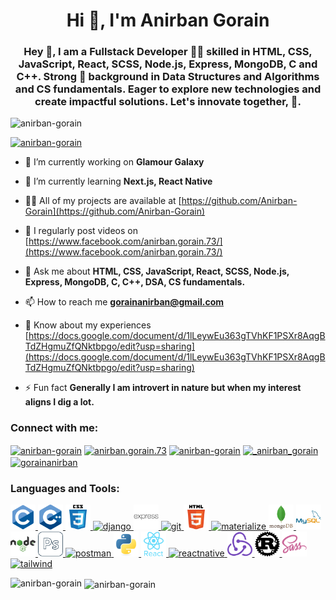 <h1 align="center">Hi 👋, I'm Anirban Gorain</h1>
<h3 align="center">Hey 🙂, I am a Fullstack Developer 👨‍💻 skilled in HTML, CSS, JavaScript, React, SCSS, Node.js, Express, MongoDB, C and C++. Strong 💪 background in Data Structures and Algorithms and CS fundamentals. Eager to explore new technologies and create impactful solutions. Let's innovate together, 🙏.</h3>

<p align="left"> <img src="https://komarev.com/ghpvc/?username=anirban-gorain&label=Profile%20views&color=0e75b6&style=flat" alt="anirban-gorain" /> </p>

<p align="left"> <a href="https://github.com/ryo-ma/github-profile-trophy"><img src="https://github-profile-trophy.vercel.app/?username=anirban-gorain" alt="anirban-gorain" /></a> </p>

- 🔭 I’m currently working on **Glamour Galaxy**

- 🌱 I’m currently learning **Next.js, React Native**

- 👨‍💻 All of my projects are available at [https://github.com/Anirban-Gorain](https://github.com/Anirban-Gorain)

- 📝 I regularly post videos on [https://www.facebook.com/anirban.gorain.73/](https://www.facebook.com/anirban.gorain.73/)

- 💬 Ask me about **HTML, CSS, JavaScript, React, SCSS, Node.js, Express, MongoDB, C, C++, DSA, CS fundamentals.**

- 📫 How to reach me **gorainanirban@gmail.com**

- 📄 Know about my experiences [https://docs.google.com/document/d/1lLeywEu363gTVhKF1PSXr8AqgBTdZHgmuZfQNktbpgo/edit?usp=sharing](https://docs.google.com/document/d/1lLeywEu363gTVhKF1PSXr8AqgBTdZHgmuZfQNktbpgo/edit?usp=sharing)

- ⚡ Fun fact **Generally I am introvert in nature but when my interest aligns I dig a lot.**

<h3 align="left">Connect with me:</h3>
<p align="left">
<a href="https://linkedin.com/in/anirban-gorain" target="blank"><img align="center" src="https://raw.githubusercontent.com/rahuldkjain/github-profile-readme-generator/master/src/images/icons/Social/linked-in-alt.svg" alt="anirban-gorain" height="30" width="40" /></a>
<a href="https://fb.com/anirban.gorain.73" target="blank"><img align="center" src="https://raw.githubusercontent.com/rahuldkjain/github-profile-readme-generator/master/src/images/icons/Social/facebook.svg" alt="anirban.gorain.73" height="30" width="40" /></a>
<a href="https://codeforces.com/profile/anirban-gorain" target="blank"><img align="center" src="https://raw.githubusercontent.com/rahuldkjain/github-profile-readme-generator/master/src/images/icons/Social/codeforces.svg" alt="anirban-gorain" height="30" width="40" /></a>
<a href="https://www.leetcode.com/_anirban_gorain" target="blank"><img align="center" src="https://raw.githubusercontent.com/rahuldkjain/github-profile-readme-generator/master/src/images/icons/Social/leet-code.svg" alt="_anirban_gorain" height="30" width="40" /></a>
<a href="https://auth.geeksforgeeks.org/user/gorainanirban" target="blank"><img align="center" src="https://raw.githubusercontent.com/rahuldkjain/github-profile-readme-generator/master/src/images/icons/Social/geeks-for-geeks.svg" alt="gorainanirban" height="30" width="40" /></a>
</p>

<h3 align="left">Languages and Tools:</h3>
<p align="left"> <a href="https://www.cprogramming.com/" target="_blank" rel="noreferrer"> <img src="https://raw.githubusercontent.com/devicons/devicon/master/icons/c/c-original.svg" alt="c" width="40" height="40"/> </a> <a href="https://www.w3schools.com/cpp/" target="_blank" rel="noreferrer"> <img src="https://raw.githubusercontent.com/devicons/devicon/master/icons/cplusplus/cplusplus-original.svg" alt="cplusplus" width="40" height="40"/> </a> <a href="https://www.w3schools.com/css/" target="_blank" rel="noreferrer"> <img src="https://raw.githubusercontent.com/devicons/devicon/master/icons/css3/css3-original-wordmark.svg" alt="css3" width="40" height="40"/> </a> <a href="https://www.djangoproject.com/" target="_blank" rel="noreferrer"> <img src="https://cdn.worldvectorlogo.com/logos/django.svg" alt="django" width="40" height="40"/> </a> <a href="https://expressjs.com" target="_blank" rel="noreferrer"> <img src="https://raw.githubusercontent.com/devicons/devicon/master/icons/express/express-original-wordmark.svg" alt="express" width="40" height="40"/> </a> <a href="https://git-scm.com/" target="_blank" rel="noreferrer"> <img src="https://www.vectorlogo.zone/logos/git-scm/git-scm-icon.svg" alt="git" width="40" height="40"/> </a> <a href="https://www.w3.org/html/" target="_blank" rel="noreferrer"> <img src="https://raw.githubusercontent.com/devicons/devicon/master/icons/html5/html5-original-wordmark.svg" alt="html5" width="40" height="40"/> </a> <a href="https://materializecss.com/" target="_blank" rel="noreferrer"> <img src="https://raw.githubusercontent.com/prplx/svg-logos/5585531d45d294869c4eaab4d7cf2e9c167710a9/svg/materialize.svg" alt="materialize" width="40" height="40"/> </a> <a href="https://www.mongodb.com/" target="_blank" rel="noreferrer"> <img src="https://raw.githubusercontent.com/devicons/devicon/master/icons/mongodb/mongodb-original-wordmark.svg" alt="mongodb" width="40" height="40"/> </a> <a href="https://www.mysql.com/" target="_blank" rel="noreferrer"> <img src="https://raw.githubusercontent.com/devicons/devicon/master/icons/mysql/mysql-original-wordmark.svg" alt="mysql" width="40" height="40"/> </a> <a href="https://nodejs.org" target="_blank" rel="noreferrer"> <img src="https://raw.githubusercontent.com/devicons/devicon/master/icons/nodejs/nodejs-original-wordmark.svg" alt="nodejs" width="40" height="40"/> </a> <a href="https://www.photoshop.com/en" target="_blank" rel="noreferrer"> <img src="https://raw.githubusercontent.com/devicons/devicon/master/icons/photoshop/photoshop-line.svg" alt="photoshop" width="40" height="40"/> </a> <a href="https://postman.com" target="_blank" rel="noreferrer"> <img src="https://www.vectorlogo.zone/logos/getpostman/getpostman-icon.svg" alt="postman" width="40" height="40"/> </a> <a href="https://www.python.org" target="_blank" rel="noreferrer"> <img src="https://raw.githubusercontent.com/devicons/devicon/master/icons/python/python-original.svg" alt="python" width="40" height="40"/> </a> <a href="https://reactjs.org/" target="_blank" rel="noreferrer"> <img src="https://raw.githubusercontent.com/devicons/devicon/master/icons/react/react-original-wordmark.svg" alt="react" width="40" height="40"/> </a> <a href="https://reactnative.dev/" target="_blank" rel="noreferrer"> <img src="https://reactnative.dev/img/header_logo.svg" alt="reactnative" width="40" height="40"/> </a> <a href="https://redux.js.org" target="_blank" rel="noreferrer"> <img src="https://raw.githubusercontent.com/devicons/devicon/master/icons/redux/redux-original.svg" alt="redux" width="40" height="40"/> </a> <a href="https://www.rust-lang.org" target="_blank" rel="noreferrer"> <img src="https://raw.githubusercontent.com/devicons/devicon/master/icons/rust/rust-plain.svg" alt="rust" width="40" height="40"/> </a> <a href="https://sass-lang.com" target="_blank" rel="noreferrer"> <img src="https://raw.githubusercontent.com/devicons/devicon/master/icons/sass/sass-original.svg" alt="sass" width="40" height="40"/> </a> <a href="https://tailwindcss.com/" target="_blank" rel="noreferrer"> <img src="https://www.vectorlogo.zone/logos/tailwindcss/tailwindcss-icon.svg" alt="tailwind" width="40" height="40"/> </a> </p>

<p><img align="left" src="https://github-readme-stats.vercel.app/api/top-langs?username=anirban-gorain&show_icons=true&locale=en&layout=compact" alt="anirban-gorain" /></p>

<p>&nbsp;<img align="center" src="https://github-readme-stats.vercel.app/api?username=anirban-gorain&show_icons=true&locale=en" alt="anirban-gorain" /></p>
